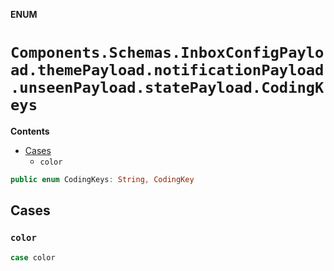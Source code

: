 **ENUM**

# `Components.Schemas.InboxConfigPayload.themePayload.notificationPayload.unseenPayload.statePayload.CodingKeys`

**Contents**

- [Cases](#cases)
  - `color`

```swift
public enum CodingKeys: String, CodingKey
```

## Cases
### `color`

```swift
case color
```
